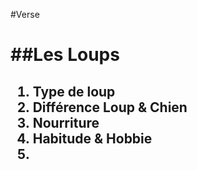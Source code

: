 #Verse<h1>
##Les Loups<h2>

1. Type de loup
2. Différence Loup & Chien
3. Nourriture
4. Habitude & Hobbie
5. 







